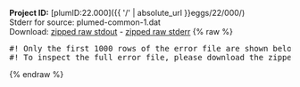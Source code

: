 **Project ID:** [plumID:22.000]({{ '/' | absolute_url }}eggs/22/000/)  
Stderr for source:  plumed-common-1.dat   
Download: [zipped raw stdout](plumed-common-1.dat.plumed.stdout.txt.zip) - [zipped raw stderr](plumed-common-1.dat.plumed.stderr.txt.zip) 
{% raw %}
<pre>
#! Only the first 1000 rows of the error file are shown below
#! To inspect the full error file, please download the zipped raw stderr file above
</pre>
{% endraw %}
